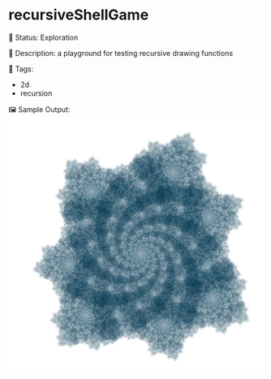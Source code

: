 # recursiveShellGame

🧪 Status: Exploration

📎 Description: a playground for testing recursive drawing functions 

🎨 Tags: 
- 2d
- recursion

🖼️ Sample Output:  
<img src="mySketch1743306218125.webp" alt="recursiveShellGame sample output" width="800" />
